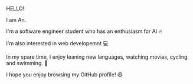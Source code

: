 HELLO!

I am An. 

I'm a software engineer student who has an enthusiasm for AI 🔥

I'm also interested in web developemnt 💻 

In my spare time, I enjoy leaning new languages, watching movies, cycling and swimming. 🚴

I hope you enjoy browsing my GitHub profile! 😃
